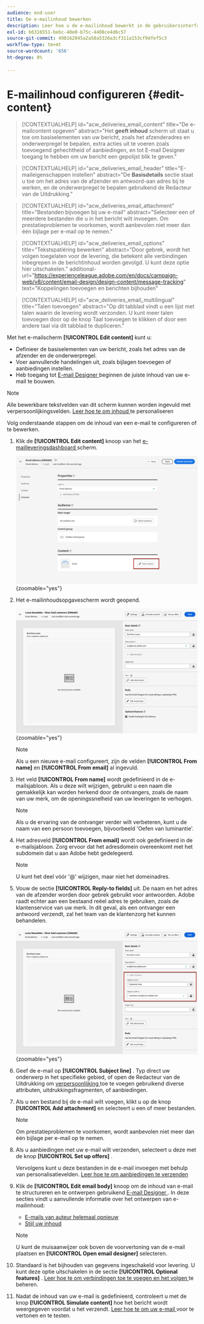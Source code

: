 ```yaml
---
audience: end-user
title: De e-mailinhoud bewerken
description: Leer hoe u de e-mailinhoud bewerkt in de gebruikersinterface van het Campagne Web
exl-id: b6316551-bebc-40e0-b75c-4408ce4d6c57
source-git-commit: 498162045a2a58a5326a3cf311a153cf9dfef5c3
workflow-type: tm+mt
source-wordcount: '656'
ht-degree: 0%

---
```


# E-mailinhoud configureren {#edit-content}

>[!CONTEXTUALHELP]
>id="acw_deliveries_email_content"
>title="De e-mailcontent opgeven"
>abstract="Het **geeft inhoud** scherm uit staat u toe om basiselementen van uw bericht, zoals het afzenderadres en onderwerpregel te bepalen, extra acties uit te voeren zoals toevoegend gehechtheid of aanbiedingen, en tot E-mail Designer toegang te hebben om uw bericht een gepolijst blik te geven."

>[!CONTEXTUALHELP]
>id="acw_deliveries_email_header"
>title="E-maileigenschappen instellen"
>abstract="De **Basisdetails** sectie staat u toe om het adres van de afzender en antwoord-aan adres bij te werken, en de onderwerpregel te bepalen gebruikend de Redacteur van de Uitdrukking."

>[!CONTEXTUALHELP]
>id="acw_deliveries_email_attachment"
>title="Bestanden bijvoegen bij uw e-mail"
>abstract="Selecteer een of meerdere bestanden die u in het bericht wilt invoegen. Om prestatieproblemen te voorkomen, wordt aanbevolen niet meer dan één bijlage per e-mail op te nemen."

>[!CONTEXTUALHELP]
>id="acw_deliveries_email_options"
>title="Tekstspatiëring bewerken"
>abstract="Door gebrek, wordt het volgen toegelaten voor de levering, die betekent alle verbindingen inbegrepen in de berichtinhoud worden gevolgd. U kunt deze optie hier uitschakelen."
>additional-url="https://experienceleague.adobe.com/en/docs/campaign-web/v8/content/email-design/design-content/message-tracking" text="Koppelingen toevoegen en berichten bijhouden"

>[!CONTEXTUALHELP]
>id="acw_deliveries_email_multilingual"
>title="Talen toevoegen"
>abstract="Op dit tabblad vindt u een lijst met talen waarin de levering wordt verzonden. U kunt meer talen toevoegen door op de knop Taal toevoegen te klikken of door een andere taal via dit tabblad te dupliceren."

Met het e-mailscherm **[!UICONTROL Edit content]** kunt u:

* Definieer de basiselementen van uw bericht, zoals het adres van de afzender en de onderwerpregel.
* Voer aanvullende handelingen uit, zoals bijlagen toevoegen of aanbiedingen instellen.
* Heb toegang tot [ E-mail Designer ](get-started-email-designer.md#start-authoring) beginnen de juiste inhoud van uw e-mail te bouwen.

>[!NOTE]
>
>Alle bewerkbare tekstvelden van dit scherm kunnen worden ingevuld met verpersoonlijkingsvelden. [ Leer hoe te om inhoud ](../personalization/personalize.md) te personaliseren

Volg onderstaande stappen om de inhoud van een e-mail te configureren of te bewerken.

1. Klik de **[!UICONTROL Edit content]** knoop van het [ e-mailleveringsdashboard ](../email/create-email.md) scherm.

   ![ Schermafbeelding die de Edit inhoudsknoop op het dashboard van de e-maillevering toont.](assets/email-edit-content-button.png){zoomable="yes"}

1. Het e-mailinhoudsopgavescherm wordt geopend.

   ![ Schermafbeelding die het dashboard van de e-mailinhoudsuitgave toont.](assets/email-edit-content-dashboard.png){zoomable="yes"}

   >[!NOTE]
   >
   >Als u een nieuwe e-mail configureert, zijn de velden **[!UICONTROL From name]** en **[!UICONTROL From email]** al ingevuld.

1. Het veld **[!UICONTROL From name]** wordt gedefinieerd in de e-mailsjabloon. Als u deze wilt wijzigen, gebruikt u een naam die gemakkelijk kan worden herkend door de ontvangers, zoals de naam van uw merk, om de openingssnelheid van uw leveringen te verhogen.

   >[!NOTE]
   >
   >Als u de ervaring van de ontvanger verder wilt verbeteren, kunt u de naam van een persoon toevoegen, bijvoorbeeld &#39;Oefen van luminantie&#39;.

1. Het adresveld **[!UICONTROL From email]** wordt ook gedefinieerd in de e-mailsjabloon. Zorg ervoor dat het adresdomein overeenkomt met het subdomein dat u aan Adobe hebt gedelegeerd.

   >[!NOTE]
   >
   >U kunt het deel vóór &#39;@&#39; wijzigen, maar niet het domeinadres.

1. Vouw de sectie **[!UICONTROL Reply-to fields]** uit. De naam en het adres van de afzender worden door gebrek gebruikt voor antwoorden. Adobe raadt echter aan een bestaand reëel adres te gebruiken, zoals de klantenservice van uw merk. In dit geval, als een ontvanger een antwoord verzendt, zal het team van de klantenzorg het kunnen behandelen.

   ![ Schermafbeelding die de sectie Reageren op velden in de e-mailinhoudeditor weergeeft.](assets/email-edit-content-reply-to.png){zoomable="yes"}

1. Geef de e-mail op **[!UICONTROL Subject line]** . Typ direct uw onderwerp in het specifieke gebied, of open de Redacteur van de Uitdrukking om [ verpersoonlijking ](../personalization/personalize.md) toe te voegen gebruikend diverse attributen, uitdrukkingsfragmenten, of aanbiedingen.

1. Als u een bestand bij de e-mail wilt voegen, klikt u op de knop **[!UICONTROL Add attachment]** en selecteert u een of meer bestanden.

   >[!NOTE]
   >
   >Om prestatieproblemen te voorkomen, wordt aanbevolen niet meer dan één bijlage per e-mail op te nemen.

   <!--limitation on size + number of files?-->

1. Als u aanbiedingen met uw e-mail wilt verzenden, selecteert u deze met de knop **[!UICONTROL Set up offers]** .

   Vervolgens kunt u deze bestanden in de e-mail invoegen met behulp van personalisatievelden. [ Leer hoe te om aanbiedingen te verzenden ](../msg/offers.md)

1. Klik de **[!UICONTROL Edit email body]** knoop om de inhoud van e-mail te structureren en te ontwerpen gebruikend [ E-mail Designer ](get-started-email-designer.md#start-authoring). In deze secties vindt u aanvullende informatie over het ontwerpen van e-mailinhoud:

   * [E-mails van auteur helemaal opnieuw](create-email-content.md)
   * [Stijl uw inhoud](get-started-email-style.md)

   >[!NOTE]
   >
   >U kunt de muisaanwijzer ook boven de voorvertoning van de e-mail plaatsen en **[!UICONTROL Open email designer]** selecteren.

1. Standaard is het bijhouden van gegevens ingeschakeld voor levering. U kunt deze optie uitschakelen in de sectie **[!UICONTROL Optional features]** . [ Leer hoe te om verbindingen toe te voegen en het volgen ](message-tracking.md) te beheren.

1. Nadat de inhoud van uw e-mail is gedefinieerd, controleert u met de knop **[!UICONTROL Simulate content]** hoe het bericht wordt weergegeven voordat u het verzendt. [ Leer hoe te om uw e-mail ](../preview-test/preview-test.md) voor te vertonen en te testen.